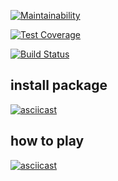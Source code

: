 [![Maintainability](https://api.codeclimate.com/v1/badges/a99a88d28ad37a79dbf6/maintainability)](https://codeclimate.com/github/codeclimate/codeclimate/maintainability)

[![Test Coverage](https://api.codeclimate.com/v1/badges/a99a88d28ad37a79dbf6/test_coverage)](https://codeclimate.com/github/codeclimate/codeclimate/test_coverage)

[![Build Status](https://travis-ci.org/d3x4r/project-lvl1-s438.svg?branch=master)](https://travis-ci.org/d3x4r/project-lvl1-s438)

## install package
[![asciicast](https://asciinema.org/a/cVkfVOjhYSFsH8SO2yECgg7wj.svg)](https://asciinema.org/a/cVkfVOjhYSFsH8SO2yECgg7wj)

## how to play
[![asciicast](https://asciinema.org/a/PdosRlNl0dH9Qhmk7puOv3E5f.svg)](https://asciinema.org/a/PdosRlNl0dH9Qhmk7puOv3E5f)